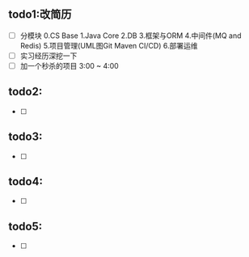 ## todo1:改简历
- [ ] 分模块 0.CS Base 1.Java Core 2.DB 3.框架与ORM 4.中间件(MQ and Redis)  5.项目管理(UML图Git Maven CI/CD) 6.部署运维
- [ ] 实习经历深挖一下
- [ ] 加一个秒杀的项目
3:00 ~ 4:00

## todo2:
- [ ] 

## todo3:
- [ ] 

## todo4:
- [ ] 

## todo5:
- [ ] 